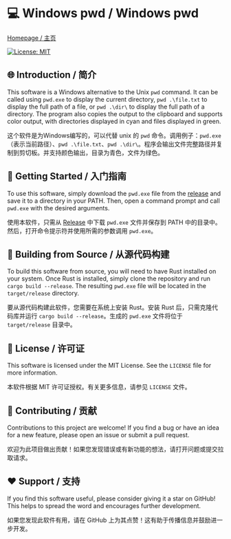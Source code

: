 # :computer: Windows pwd / Windows pwd

[Homepage / 主页](https://github.com/xxnuo/pwd)

[![License: MIT](https://img.shields.io/badge/License-MIT-yellow.svg)](https://opensource.org/licenses/MIT)

## :globe_with_meridians: Introduction / 简介

This software is a Windows alternative to the Unix `pwd` command. It can be called using `pwd.exe` to display the current directory, `pwd .\file.txt` to display the full path of a file, or `pwd .\dir\` to display the full path of a directory. The program also copies the output to the clipboard and supports color output, with directories displayed in cyan and files displayed in green.

这个软件是为Windows编写的，可以代替 unix 的 `pwd` 命令。调用例子：`pwd.exe`（表示当前路径）、`pwd .\file.txt`、`pwd .\dir\`。程序会输出文件完整路径并复制到剪切板。并支持颜色输出，目录为青色，文件为绿色。

## :rocket: Getting Started / 入门指南

To use this software, simply download the `pwd.exe` file from the [release](https://github.com/xxnuo/pwd/releases) and save it to a directory in your PATH. Then, open a command prompt and call `pwd.exe` with the desired arguments.

使用本软件，只需从 [Release](https://github.com/xxnuo/pwd/releases) 中下载 `pwd.exe` 文件并保存到 PATH 中的目录中。然后，打开命令提示符并使用所需的参数调用 `pwd.exe`。

## :hammer: Building from Source / 从源代码构建

To build this software from source, you will need to have Rust installed on your system. Once Rust is installed, simply clone the repository and run `cargo build --release`. The resulting `pwd.exe` file will be located in the `target/release` directory.

要从源代码构建此软件，您需要在系统上安装 Rust。安装 Rust 后，只需克隆代码库并运行 `cargo build --release`。生成的 `pwd.exe` 文件将位于 `target/release` 目录中。

## :page_facing_up: License / 许可证

This software is licensed under the MIT License. See the `LICENSE` file for more information.

本软件根据 MIT 许可证授权。有关更多信息，请参见 `LICENSE` 文件。

## :handshake: Contributing / 贡献

Contributions to this project are welcome! If you find a bug or have an idea for a new feature, please open an issue or submit a pull request.

欢迎为此项目做出贡献！如果您发现错误或有新功能的想法，请打开问题或提交拉取请求。

## :heart: Support / 支持

If you find this software useful, please consider giving it a star on GitHub! This helps to spread the word and encourages further development.

如果您发现此软件有用，请在 GitHub 上为其点赞！这有助于传播信息并鼓励进一步开发。
